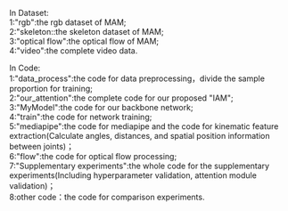 In Dataset:  
1:"rgb":the rgb dataset of MAM;  
2:"skeleton::the skeleton dataset of MAM;  
3:"optical flow":the optical flow of MAM;  
4:"video":the complete video data.  

In Code:  
1:"data_process":the code  for data preprocessing，divide the sample proportion for training;  
2:"our_attention":the complete code for our proposed "IAM";  
3:"MyModel":the code for our backbone network;  
4:"train":the code for network training;  
5:"mediapipe":the code for mediapipe and the code for kinematic feature extraction(Calculate angles, distances, and spatial position information between joints)；  
6:"flow":the code for optical flow processing;  
7:"Supplementary experiments":the whole code for the supplementary experiments(Including hyperparameter validation, attention module validation)；  
8:other code：the code for comparison experiments.

